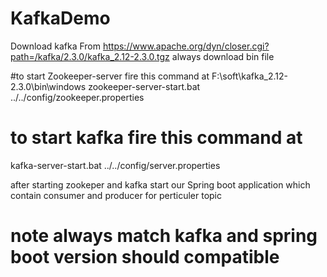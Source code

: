 # KafkaDemo

Download kafka From 
https://www.apache.org/dyn/closer.cgi?path=/kafka/2.3.0/kafka_2.12-2.3.0.tgz
always download bin file 

#to start Zookeeper-server fire this command at  F:\soft\kafka_2.12-2.3.0\bin\windows
zookeeper-server-start.bat ../../config/zookeeper.properties 

# to start kafka fire this command at
kafka-server-start.bat ../../config/server.properties 

after starting zookeper and kafka start our Spring boot application 
which contain consumer and producer for perticuler topic


# note always match kafka and spring boot version should compatible 